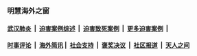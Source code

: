 
### 明慧海外之窗

####  [武汉肺炎](indexes/365.md?t=01050200) &nbsp;|&nbsp;  [迫害案例综述](indexes/328.md?t=01050200) &nbsp;|&nbsp; [迫害致死案例](indexes/277.md?t=01050200)  &nbsp;|&nbsp; [更多迫害案例](indexes/81.md?t=01050200)  &nbsp;|&nbsp; 
####  [时事评论](indexes/251.md?t=01050200) &nbsp;|&nbsp; [海外简讯](indexes/245.md?t=01050200)&nbsp;|&nbsp;  [社会支持](indexes/140.md?t=01050200) &nbsp;|&nbsp; [褒奖决议](indexes/282.md?t=01050200) &nbsp;|&nbsp; [社区报道](indexes/91.md?t=01050200)  &nbsp;|&nbsp; [天人之间](indexes/78.md?t=01050200) 

